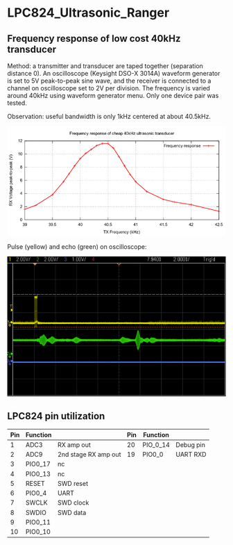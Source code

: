 # LPC824_Ultrasonic_Ranger

## Frequency response of low cost 40kHz transducer

Method: a transmitter and transducer are taped together (separation distance 0).
An oscilloscope (Keysight DSO-X 3014A) waveform generator is set to 5V peak-to-peak 
sine wave, and the receiver is connected to a channel on oscilloscope set to 2V 
per division.  The frequency is varied around 40kHz using waveform generator menu. 
Only one device pair was tested. 

Observation: useful bandwidth is only 1kHz centered at about 40.5kHz. 

![frequency response curve](./doc/frequency-response.png)


Pulse (yellow) and echo (green) on oscilloscope:

![echogram](./doc/scope_180.png)

## LPC824 pin utilization

|Pin| Function|                      |Pin | Function |           |
|---| --------| ---------------------|--- |----------|-----------|
| 1 | ADC3    | RX amp out           | 20 | PIO_0_14 | Debug pin |
| 2 | ADC9    | 2nd stage RX amp out | 19 | PIO0_0   | UART RXD  |
| 3 | PIO0_17 | nc                   |    |          |           |
| 4 | PIO0_13 | nc                   |    |          |           |
| 5 | RESET   | SWD reset            |
| 6 | PIO0_4  | UART                 |
| 7 | SWCLK   | SWD clock            |
| 8 | SWDIO   | SWD data             |
| 9 | PIO0_11 |                      |
|10 | PIO0_10 |                      |
